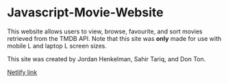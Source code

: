 # Javascript-Movie-Website

This website allows users to view, browse, favourite, and sort movies retrieved from the TMDB API. Note that this site was __only__ made for use with mobile L and laptop L screen sizes. 

This site was created by Jordan Henkelman, Sahir Tariq, and Don Ton.

[Netlify link](https://comp-3512-w2022-a1-team03.netlify.app/index.html)
